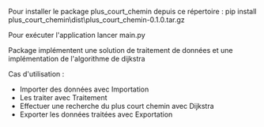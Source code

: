 Pour installer le package plus_court_chemin depuis ce répertoire : pip install plus_court_chemin\dist\plus_court_chemin-0.1.0.tar.gz

Pour exécuter l'application lancer main.py

Package implémentent une solution de traitement de données et une implémentation de l'algorithme de dijkstra

Cas d'utilisation : 
- Importer des données avec Importation
- Les traiter avec Traitement
- Effectuer une recherche du plus court chemin avec Dijkstra
- Exporter les données traitées avec Exportation